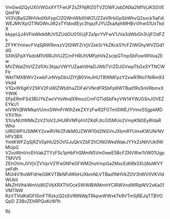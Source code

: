 Vm0wd2QyUXlVWGxXYTFwUFZsZFNjRlZ0TVZOWFJsbDNXa2M1VjJKSGVEQmFW
Vll3VjBaS2RHVkdXbFppClZGWnlWbXhWZUZZeVRrbGpSbWhvQ2sxck1IaFdi
WEJMVXpGT1NGWnJiR2xTYldodlEyc3hjazFJYUZkaAphMHBvVlhwS1UxTkdX
bkppUjJ4VFlsWktkMUV5ZUdGU01XUjFZa1prYVFwV1JVa3dWbGh3UjFOdFZs
ZFYKYmtwcFVqSjRWRmxzV2t0WFZrVjVZek5rYkZKck5YcFZiWGhyWVZGd1dG
SXlhSFpXYkdoM1V6RlJlVlJZCmFHRUtVMFphVkZsclpGTmpSbFowWlVoa2Ew
MVZWalZhVlZZd1lXc3hjazVWYUZaaVdHaDJWbTVrZDJGVwpTbGxSYTNCWFlr
WktTMXBWV2xwbFJrNVpDbUZIYjB0VmJHUTBWMFpzY2xwR1RtcFNiRm93Vkd4
V1QxWXgKV25KV2FsWlZWbXhaZDFaVVNrdFRSbFp6WTBad1RsSnVRbmxXYWtK
SFpERmFSd3BUYkZwcVVsWndXRmxzCmFGTldSbFkyVW14YWJGSnJOVEZEYkU1
elVWVjBWMkpVUmxSWmFrWlhZekZXYzFwR2FGTmlSWEJYVmxSSgpkMDVXV1hn
S1UyNUtWMkZzV21oV2JHUlRVMFphVlZKdFJtcGlSMUo2VmpKNGEyRldaRWho
UlRGWFlUSlMKY2xwRVNrZFdkM0JZWW10d2NGVnJXbmRYUmxKWUNrNVhPV3BX
YmtKWFZqSjRZV0pHU25OVGJuQkVZbFZhClNGWkdWakJYYkZsNllVUk9WMUpG
V2xoWmVrcEhVakZTYzFSc1pHbFhSMmN5Vm0weE5BcFZNVWw1VW01UgpTMVV5
ZEhOVmJVVjVZVVprV21FeGNFeGFWM2hoVmpGa2MxcEdhRk5XUjNoWVYyeFdh
MUl4V1hoWFdHeG8KVTBkNFdWbHJXbmNLVTBad1NHVkZOV3hWV0VKVldWUkti
MkZHVlhkWmVsWlZVbXRXTlVOck5WWlBWMmhYClRWVndWRlpWV2xKa01VMTNW
RzVTVldKdGFISmFTRzkzQ2s5VlRtNWpTRkpwWWxkTk9VTm5jREJqTTBVOQpD
Z3BvZEhRPQoKcW1h

lbj